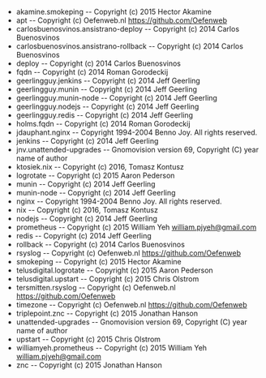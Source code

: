 - akamine.smokeping -- Copyright (c) 2015 Hector Akamine
- apt -- Copyright (c) Oefenweb.nl <https://github.com/Oefenweb>
- carlosbuenosvinos.ansistrano-deploy -- Copyright (c) 2014 Carlos Buenosvinos
- carlosbuenosvinos.ansistrano-rollback -- Copyright (c) 2014 Carlos Buenosvinos
- deploy -- Copyright (c) 2014 Carlos Buenosvinos
- fqdn -- Copyright (c) 2014 Roman Gorodeckij
- geerlingguy.jenkins -- Copyright (c) 2014 Jeff Geerling
- geerlingguy.munin -- Copyright (c) 2014 Jeff Geerling
- geerlingguy.munin-node -- Copyright (c) 2014 Jeff Geerling
- geerlingguy.nodejs -- Copyright (c) 2014 Jeff Geerling
- geerlingguy.redis -- Copyright (c) 2014 Jeff Geerling
- holms.fqdn -- Copyright (c) 2014 Roman Gorodeckij
- jdauphant.nginx -- Copyright 1994-2004 Benno Joy. All rights reserved.
- jenkins -- Copyright (c) 2014 Jeff Geerling
- jnv.unattended-upgrades -- Gnomovision version 69, Copyright (C) year name of author
- ktosiek.nix -- Copyright (c) 2016, Tomasz Kontusz
- logrotate -- Copyright (c) 2015 Aaron Pederson
- munin -- Copyright (c) 2014 Jeff Geerling
- munin-node -- Copyright (c) 2014 Jeff Geerling
- nginx -- Copyright 1994-2004 Benno Joy. All rights reserved.
- nix -- Copyright (c) 2016, Tomasz Kontusz
- nodejs -- Copyright (c) 2014 Jeff Geerling
- prometheus -- Copyright (c) 2015 William Yeh <william.pjyeh@gmail.com>
- redis -- Copyright (c) 2014 Jeff Geerling
- rollback -- Copyright (c) 2014 Carlos Buenosvinos
- rsyslog -- Copyright (c) Oefenweb.nl <https://github.com/Oefenweb>
- smokeping -- Copyright (c) 2015 Hector Akamine
- telusdigital.logrotate -- Copyright (c) 2015 Aaron Pederson
- telusdigital.upstart -- Copyright (c) 2015 Chris Olstrom
- tersmitten.rsyslog -- Copyright (c) Oefenweb.nl <https://github.com/Oefenweb>
- timezone -- Copyright (c) Oefenweb.nl <https://github.com/Oefenweb>
- triplepoint.znc -- Copyright (c) 2015 Jonathan Hanson
- unattended-upgrades -- Gnomovision version 69, Copyright (C) year name of author
- upstart -- Copyright (c) 2015 Chris Olstrom
- williamyeh.prometheus -- Copyright (c) 2015 William Yeh <william.pjyeh@gmail.com>
- znc -- Copyright (c) 2015 Jonathan Hanson
